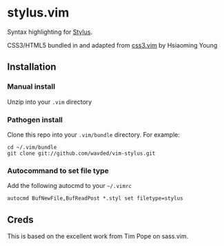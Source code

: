 # stylus.vim
Syntax highlighting for [Stylus](http://learnboost.github.com/stylus/).

CSS3/HTML5 bundled in and adapted from [css3.vim](http://www.vim.org/scripts/script.php?script_id=3042) by Hsiaoming Young

## Installation

### Manual install
Unzip into your `.vim` directory

### Pathogen install

Clone this repo into your `.vim/bundle` directory. For example:

    cd ~/.vim/bundle
    git clone git://github.com/wavded/vim-stylus.git
    
### Autocommand to set file type

Add the following autocmd to your `~/.vimrc`

    autocmd BufNewFile,BufReadPost *.styl set filetype=stylus

## Creds
This is based on the excellent work from Tim Pope on sass.vim.
